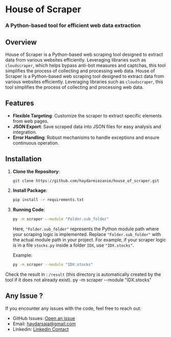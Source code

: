 # House of Scraper
### A Python-based tool for efficient web data extraction

## Overview
House of Scraper is a Python-based web scraping tool designed to extract data from various websites efficiently. Leveraging libraries such as `cloudscraper`, which helps bypass anti-bot measures and captchas, this tool simplifies the process of collecting and processing web data.
House of Scraper is a Python-based web scraping tool designed to extract data from various websites efficiently. Leveraging libraries such as `cloudscraper`, this tool simplifies the process of collecting and processing web data.

## Features

- **Flexible Targeting**: Customize the scraper to extract specific elements from web pages.
- **JSON Export**: Save scraped data into JSON files for easy analysis and integration.
- **Error Handling**: Robust mechanisms to handle exceptions and ensure continuous operation.

## Installation

1. **Clone the Repository**:
   ```bash
   git clone https://github.com/haydarmiezanie/house_of_scraper.git
2. **Install Package**:
   ```bash
   pip install -r requirements.txt
3. **Running Code**:
   ```bash
   py -m scraper --module "Folder.sub_folder"
   ```
   Here, `"Folder.sub_folder"` represents the Python module path where your scraping logic is implemented. Replace `"Folder.sub_folder"` with the actual module path in your project. For example, if your scraper logic is in a file `stocks.py` inside a folder `IDX`, use `"IDX.stocks"`.

   Example:
   ```bash
   py -m scraper --module "IDX.stocks"
Check the result in : `/result` (this directory is automatically created by the tool if it does not already exist).
   py -m scraper --module "IDX.stocks"

## Any Issue ?

If you encounter any issues with the code, feel free to reach out:
- GitHub Issues: [Open an issue](https://github.com/haydarmiezanie/house_of_scraper/issues)
- Email: haydarsaja@gmail.com
- Linkedin: [Linkedin Contact](https://www.linkedin.com/in/haydar-miezanie-abdul-jamil-916302162/)